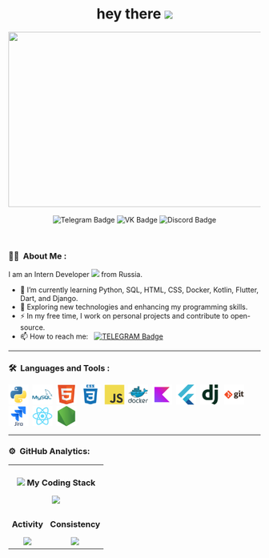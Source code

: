 <h1 align="center">hey there <img src="https://media.giphy.com/media/hvRJCLFzcasrR4ia7z/giphy.gif" width="40"></h1>
<p align="center">
  <img src="https://media.giphy.com/media/v1.Y2lkPWVjZjA1ZTQ3N21uZ3Y3Ymx1NjhlczJwZTBkNW9sZjI5cG9xd2diNWI3a24yODlmeSZlcD12MV9naWZzX3JlbGF0ZWQmY3Q9Zw/ZVik7pBtu9dNS/giphy.gif" width="750" height="350"/>
</p>
<p align="center">
  <a href="https://t.me/devheadb" style="text-decoration: none;">
    <img src="https://img.shields.io/badge/TELEGRAM-blue?style=for-the-badge&logo=telegram&logoColor=white" alt="Telegram Badge">
  </a>
  <a href="https://vk.com/babyvlaga" style="text-decoration: none;">
    <img src="https://img.shields.io/badge/VK-purple?style=for-the-badge&logo=vk&logoColor=white" alt="VK Badge">
  </a>
  <a href="https://discord.com/users/962637786224164924" style="text-decoration: none;">
    <img src="https://img.shields.io/badge/DISCORD-pink?style=for-the-badge&logo=discord&logoColor=white" alt="Discord Badge">
  </a>
</p>

<p align="center"><img src="https://komarev.com/ghpvc/?username=yuoto13&style=flat-square&color=blue" alt=""></p>

### :man_technologist: &nbsp;About Me :

I am an Intern Developer <img src="https://media.giphy.com/media/WUlplcMpOCEmTGBtBW/giphy.gif" width="30"> from Russia.

- 🔭 I’m currently learning Python, SQL, HTML, CSS, Docker, Kotlin, Flutter, Dart, and Django.
- 🌱 Exploring new technologies and enhancing my programming skills.
- ⚡ In my free time, I work on personal projects and contribute to open-source.
- 📫 How to reach me: &nbsp; [![TELEGRAM Badge](https://img.shields.io/badge/TELEGRAM-blue?style=for-the-badge&logo=telegram&logoColor=white)](https://t.me/devheadb)

---

### 🛠 &nbsp;Languages and Tools :

<p>
<img src="https://github.com/devicons/devicon/blob/master/icons/python/python-original.svg" title="Python" alt="Python" width="40" height="40"/>&nbsp;
<img src="https://github.com/devicons/devicon/blob/master/icons/mysql/mysql-plain-wordmark.svg" title="MySQL" alt="MySQL" width="40" height="40"/>&nbsp;
<img src="https://github.com/devicons/devicon/blob/master/icons/html5/html5-original.svg" title="HTML5" alt="HTML" width="40" height="40"/>&nbsp;
<img src="https://github.com/devicons/devicon/blob/master/icons/css3/css3-plain-wordmark.svg" title="CSS3" alt="CSS" width="40" height="40"/>&nbsp;
<img src="https://github.com/devicons/devicon/blob/master/icons/javascript/javascript-original.svg" title="Git" alt="Git" width="40" height="40"/>&nbsp; 
<img src="https://github.com/devicons/devicon/blob/master/icons/docker/docker-original-wordmark.svg" title="Docker" alt="Docker" width="40" height="40"/>&nbsp;
<img src="https://github.com/devicons/devicon/blob/master/icons/kotlin/kotlin-original.svg" title="Kotlin" alt="Kotlin" width="40" height="40"/>&nbsp;
<img src="https://github.com/devicons/devicon/blob/master/icons/flutter/flutter-original.svg" title="Flutter" alt="Flutter" width="40" height="40"/>&nbsp;
<img src="https://github.com/devicons/devicon/blob/master/icons/django/django-plain.svg" title="Django" alt="Django" width="40" height="40"/>&nbsp;
<img src="https://github.com/devicons/devicon/blob/master/icons/git/git-original-wordmark.svg" title="Git" alt="Git" width="40" height="40"/>&nbsp;
<img src="https://github.com/devicons/devicon/blob/master/icons/jira/jira-original-wordmark.svg" title="Git" alt="Git" width="40"/>&nbsp;
<img src="https://github.com/devicons/devicon/blob/master/icons/react/react-original.svg" title="React" alt="React" width="40"/>&nbsp;
<img src="https://github.com/devicons/devicon/blob/master/icons/nodejs/nodejs-original.svg" title="Nodejs" alt="Nodejs" width="40"/>&nbsp;
</p>

---

### ⚙️ &nbsp;GitHub Analytics:

<table style="width:100%">
  <tr>
    <td colspan="2" align="center">
      <h3 align="center"> 
        <img src="https://media.giphy.com/media/j2pOGeGYKe2xCCKwfi/giphy.gif" width="30"> 
        My Coding Stack
      </h3>
      <img src="https://github-readme-stats.vercel.app/api/top-langs/?username=yuoto13&layout=compact&theme=radical&hide_border=true" />
    </td>
  </tr>
  
  <tr>
    <td align="center">
      <h3>Activity</h3>
      <img src="https://github-readme-stats.vercel.app/api?username=yuoto13&count_private=true&show_icons=true&theme=radical&hide_border=true" />
    </td>
    <td align="center">
      <h3>Consistency</h3>
      <img src="https://github-readme-streak-stats.herokuapp.com/?user=yuoto13&theme=radical&hide_border=true" />
    </td>
  </tr>
</table>

